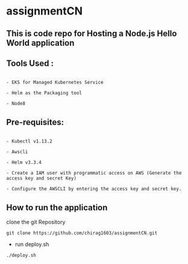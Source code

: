 # assignmentCN

## This is code repo for Hosting a Node.js Hello World application

## Tools Used : 

```- AWS as the Cloud Provider  

- EKS for Managed Kubernetes Service  

- Helm as the Packaging tool  

- Node8 
```

## Pre-requisites: 

```- Terraform v0.12.0 and above  

- Kubectl v1.13.2 

- Awscli 

- Helm v3.3.4 

- Create a IAM user with programmatic access on AWS (Generate the access key and secret Key) 

- Configure the AWSCLI by entering the access key and secret key.  
```
## How to run the application 
clone the git Repository

```git clone https://github.com/chirag1603/assignmentCN.git ```

- run deploy.sh
```cd assignmentCN
./deploy.sh

